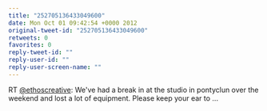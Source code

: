 ```yaml
---
title: "252705136433049600"
date: Mon Oct 01 09:42:54 +0000 2012
original-tweet-id: "252705136433049600"
retweets: 0
favorites: 0
reply-tweet-id: ""
reply-user-id: ""
reply-user-screen-name: ""
---
```

RT <a href="https://twitter.com/ethoscreative">@ethoscreative</a>: We've had a break in at the studio in pontyclun over the weekend and lost a lot of equipment. Please keep your ear to ...
